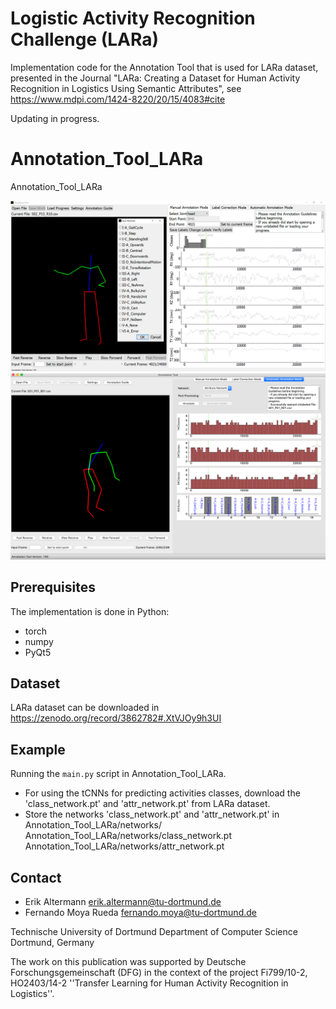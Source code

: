 # Logistic Activity Recognition Challenge (LARa) 
Implementation code for the Annotation Tool that is used for LARa dataset, presented in the Journal "LARa: Creating a Dataset for Human Activity Recognition in Logistics Using Semantic Attributes", see https://www.mdpi.com/1424-8220/20/15/4083#cite

Updating in progress.

# Annotation_Tool_LARa
Annotation_Tool_LARa

![Annotation Tool](AnnotationTool.png)
![Annotation Tool Predictions](AnnotationTool_predictions.png)

## Prerequisites
The implementation is done in Python:
- torch
- numpy
- PyQt5

## Dataset

LARa dataset can be downloaded in https://zenodo.org/record/3862782#.XtVJOy9h3UI

## Example

Running the `main.py` script in Annotation_Tool_LARa. 
- For using the tCNNs for predicting activities classes, download the 'class_network.pt' and 'attr_network.pt' from LARa dataset. 
- Store the networks 'class_network.pt' and 'attr_network.pt' in Annotation_Tool_LARa/networks/
  Annotation_Tool_LARa/networks/class_network.pt
  Annotation_Tool_LARa/networks/attr_network.pt
  

## Contact

  - Erik Altermann        erik.altermann@tu-dortmund.de
  - Fernando Moya Rueda   fernando.moya@tu-dortmund.de
  
Technische University of Dortmund
Department of Computer Science
Dortmund, Germany
  
  
The work on this publication was supported by Deutsche Forschungsgemeinschaft (DFG) in the context of the project Fi799/10-2, HO2403/14-2 ''Transfer Learning for Human Activity Recognition in Logistics''.
